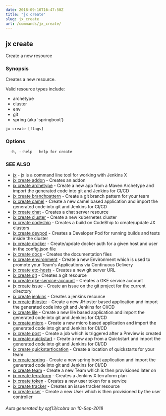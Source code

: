 ```yaml
---
date: 2018-09-10T16:47:50Z
title: "jx create"
slug: jx_create
url: /commands/jx_create/
---
```

## jx create

Create a new resource

### Synopsis

Creates a new resource.
  
  Valid resource types include:
  
  * archetype  
  * cluster  
  * env  
  * git  
  * spring (aka 'springboot')

```
jx create [flags]
```

### Options

```
  -h, --help   help for create
```

### SEE ALSO

* [jx](/commands/jx/)	 - jx is a command line tool for working with Jenkins X
* [jx create addon](/commands/jx_create_addon/)	 - Creates an addon
* [jx create archetype](/commands/jx_create_archetype/)	 - Create a new app from a Maven Archetype and import the generated code into git and Jenkins for CI/CD
* [jx create branchpattern](/commands/jx_create_branchpattern/)	 - Create a git branch pattern for your team
* [jx create camel](/commands/jx_create_camel/)	 - Create a new camel based application and import the generated code into git and Jenkins for CI/CD
* [jx create chat](/commands/jx_create_chat/)	 - Creates a chat server resource
* [jx create cluster](/commands/jx_create_cluster/)	 - Create a new kubernetes cluster
* [jx create codeship](/commands/jx_create_codeship/)	 - Creates a build on CodeShip to create/update JX clusters
* [jx create devpod](/commands/jx_create_devpod/)	 - Creates a Developer Pod for running builds and tests inside the cluster
* [jx create docker](/commands/jx_create_docker/)	 - Create/update docker auth for a given host and user in the config.json file
* [jx create docs](/commands/jx_create_docs/)	 - Creates the documentation files
* [jx create environment](/commands/jx_create_environment/)	 - Create a new Environment which is used to promote your Team's Applications via Continuous Delivery
* [jx create etc-hosts](/commands/jx_create_etc-hosts/)	 - Creates a new git server URL
* [jx create git](/commands/jx_create_git/)	 - Creates a git resource
* [jx create gke-service-account](/commands/jx_create_gke-service-account/)	 - Creates a GKE service account
* [jx create issue](/commands/jx_create_issue/)	 - Create an issue on the git project for the current directory
* [jx create jenkins](/commands/jx_create_jenkins/)	 - Creates a jenkins resource
* [jx create jhipster](/commands/jx_create_jhipster/)	 - Create a new JHipster based application and import the generated code into git and Jenkins for CI/CD
* [jx create lile](/commands/jx_create_lile/)	 - Create a new lile based application and import the generated code into git and Jenkins for CI/CD
* [jx create micro](/commands/jx_create_micro/)	 - Create a new micro based application and import the generated code into git and Jenkins for CI/CD
* [jx create post](/commands/jx_create_post/)	 - Create a job which is triggered after a Preview is created
* [jx create quickstart](/commands/jx_create_quickstart/)	 - Create a new app from a Quickstart and import the generated code into git and Jenkins for CI/CD
* [jx create quickstartlocation](/commands/jx_create_quickstartlocation/)	 - Create a location of quickstarts for your team
* [jx create spring](/commands/jx_create_spring/)	 - Create a new spring boot application and import the generated code into git and Jenkins for CI/CD
* [jx create team](/commands/jx_create_team/)	 - Create a new Team which is then provisioned later on
* [jx create terraform](/commands/jx_create_terraform/)	 - Creates a Jenkins X terraform plan
* [jx create token](/commands/jx_create_token/)	 - Creates a new user token for a service
* [jx create tracker](/commands/jx_create_tracker/)	 - Creates an issue tracker resource
* [jx create user](/commands/jx_create_user/)	 - Create a new User which is then provisioned by the user controller

###### Auto generated by spf13/cobra on 10-Sep-2018
